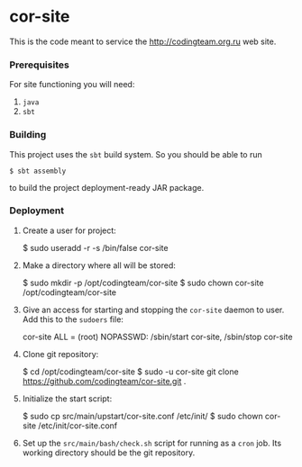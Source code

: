 cor-site
========
This is the code meant to service the http://codingteam.org.ru web site.

### Prerequisites
For site functioning you will need:
1. `java`
2. `sbt`

### Building
This project uses the `sbt` build system. So you should be able to run

    $ sbt assembly

to build the project deployment-ready JAR package.

### Deployment
1. Create a user for project:

    $ sudo useradd -r -s /bin/false cor-site

2. Make a directory where all will be stored:

    $ sudo mkdir -p /opt/codingteam/cor-site
    $ sudo chown cor-site /opt/codingteam/cor-site

3. Give an access for starting and stopping the `cor-site` daemon to user. Add this to the `sudoers` file:

    cor-site ALL = (root) NOPASSWD: /sbin/start cor-site, /sbin/stop cor-site

4. Clone git repository:

    $ cd /opt/codingteam/cor-site
    $ sudo -u cor-site git clone https://github.com/codingteam/cor-site.git .

5. Initialize the start script:

    $ sudo cp src/main/upstart/cor-site.conf /etc/init/
    $ sudo chown cor-site /etc/init/cor-site.conf

5. Set up the `src/main/bash/check.sh` script for running as a `cron` job. Its working directory should be the git repository.
